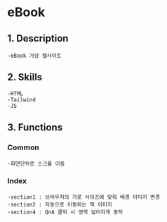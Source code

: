 # eBook
## 1. Description
    -eBook 가상 웹사이트
    
## 2. Skills
    -HTML
    -Tailwind
    -JS
    
## 3. Functions
### Common
    -화면단위로 스크롤 이동
    
### Index
    -section1 : 브라우저의 가로 사이즈에 맞춰 배경 이미지 변경
    -section2 : 자동으로 이동하는 책 이미지
    -section4 : QnA 클릭 시 영역 넓어지게 동작
